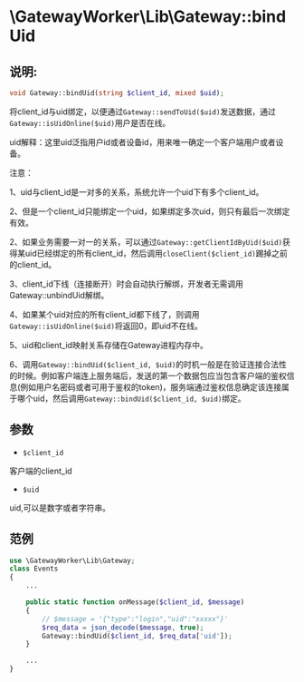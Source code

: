 # \GatewayWorker\Lib\Gateway::bindUid

## 说明:
```php
void Gateway::bindUid(string $client_id, mixed $uid);
```

将client_id与uid绑定，以便通过```Gateway::sendToUid($uid)```发送数据，通过```Gateway::isUidOnline($uid)```用户是否在线。

uid解释：这里uid泛指用户id或者设备id，用来唯一确定一个客户端用户或者设备。


注意：

1、uid与client_id是一对多的关系，系统允许一个uid下有多个client_id。

2、但是一个client_id只能绑定一个uid，如果绑定多次uid，则只有最后一次绑定有效。

2、如果业务需要一对一的关系，可以通过```Gateway::getClientIdByUid($uid)```获得某uid已经绑定的所有client_id，然后调用```closeClient($client_id)```踢掉之前的client_id。

3、client_id下线（连接断开）时会自动执行解绑，开发者无需调用Gateway::unbindUid解绑。

4、如果某个uid对应的所有client_id都下线了，则调用```Gateway::isUidOnline($uid)```将返回0，即uid不在线。

5、uid和client_id映射关系存储在Gateway进程内存中。

6、调用```Gateway::bindUid($client_id, $uid)```的时机一般是在验证连接合法性的时候。例如客户端连上服务端后，发送的第一个数据包应当包含客户端的鉴权信息(例如用户名密码或者可用于鉴权的token)，服务端通过鉴权信息确定该连接属于哪个uid，然后调用```Gateway::bindUid($client_id, $uid)```绑定。

## 参数

* ```$client_id```

客户端的client_id

* ```$uid```

uid,可以是数字或者字符串。


## 范例
```php
use \GatewayWorker\Lib\Gateway;
class Events
{
    ...

    public static function onMessage($client_id, $message)
    {
        // $message = '{"type":"login","uid":"xxxxx"}'
        $req_data = json_decode($message, true);
        Gateway::bindUid($client_id, $req_data['uid']);
    }

    ...
}

```
